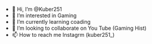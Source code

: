 - 👋 Hi, I’m @Kuber251
- 👀 I’m interested in Gaming 
- 🌱 I’m currently learning coading
- 💞️ I’m looking to collaborate on You Tube  (Gaming Hist)
- 📫 How to reach me Instagrm  (kuber251_)

<!---
Kuber251/Kuber251 is a ✨ special ✨ repository because its `README.md` (this file) appears on your GitHub profile.
You can click the Preview link to take a look at your changes.
--->
